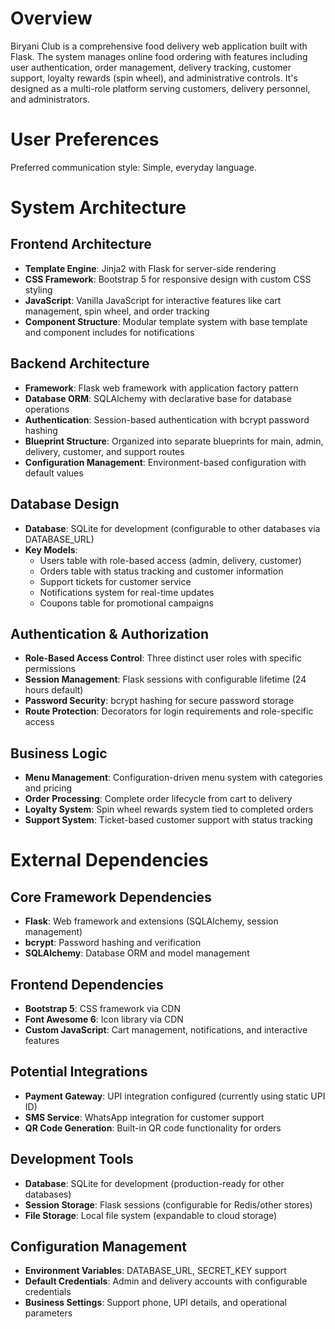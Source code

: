 # Overview

Biryani Club is a comprehensive food delivery web application built with Flask. The system manages online food ordering with features including user authentication, order management, delivery tracking, customer support, loyalty rewards (spin wheel), and administrative controls. It's designed as a multi-role platform serving customers, delivery personnel, and administrators.

# User Preferences

Preferred communication style: Simple, everyday language.

# System Architecture

## Frontend Architecture
- **Template Engine**: Jinja2 with Flask for server-side rendering
- **CSS Framework**: Bootstrap 5 for responsive design with custom CSS styling
- **JavaScript**: Vanilla JavaScript for interactive features like cart management, spin wheel, and order tracking
- **Component Structure**: Modular template system with base template and component includes for notifications

## Backend Architecture
- **Framework**: Flask web framework with application factory pattern
- **Database ORM**: SQLAlchemy with declarative base for database operations
- **Authentication**: Session-based authentication with bcrypt password hashing
- **Blueprint Structure**: Organized into separate blueprints for main, admin, delivery, customer, and support routes
- **Configuration Management**: Environment-based configuration with default values

## Database Design
- **Database**: SQLite for development (configurable to other databases via DATABASE_URL)
- **Key Models**:
  - Users table with role-based access (admin, delivery, customer)
  - Orders table with status tracking and customer information
  - Support tickets for customer service
  - Notifications system for real-time updates
  - Coupons table for promotional campaigns

## Authentication & Authorization
- **Role-Based Access Control**: Three distinct user roles with specific permissions
- **Session Management**: Flask sessions with configurable lifetime (24 hours default)
- **Password Security**: bcrypt hashing for secure password storage
- **Route Protection**: Decorators for login requirements and role-specific access

## Business Logic
- **Menu Management**: Configuration-driven menu system with categories and pricing
- **Order Processing**: Complete order lifecycle from cart to delivery
- **Loyalty System**: Spin wheel rewards system tied to completed orders
- **Support System**: Ticket-based customer support with status tracking

# External Dependencies

## Core Framework Dependencies
- **Flask**: Web framework and extensions (SQLAlchemy, session management)
- **bcrypt**: Password hashing and verification
- **SQLAlchemy**: Database ORM and model management

## Frontend Dependencies
- **Bootstrap 5**: CSS framework via CDN
- **Font Awesome 6**: Icon library via CDN
- **Custom JavaScript**: Cart management, notifications, and interactive features

## Potential Integrations
- **Payment Gateway**: UPI integration configured (currently using static UPI ID)
- **SMS Service**: WhatsApp integration for customer support
- **QR Code Generation**: Built-in QR code functionality for orders

## Development Tools
- **Database**: SQLite for development (production-ready for other databases)
- **Session Storage**: Flask sessions (configurable for Redis/other stores)
- **File Storage**: Local file system (expandable to cloud storage)

## Configuration Management
- **Environment Variables**: DATABASE_URL, SECRET_KEY support
- **Default Credentials**: Admin and delivery accounts with configurable credentials
- **Business Settings**: Support phone, UPI details, and operational parameters